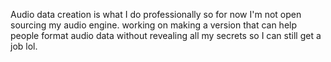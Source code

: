 Audio data creation is what I do professionally so for now I'm not open sourcing my audio engine. working on making a version that can help people format audio data without revealing all my secrets so I can still get a job lol.
